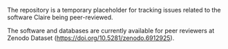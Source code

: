 The repository is a temporary placeholder for tracking issues related to the software Claire being peer-reviewed. 

The software and databases are currently available for peer reviewers at Zenodo Dataset (https://doi.org/10.5281/zenodo.6912925). 
